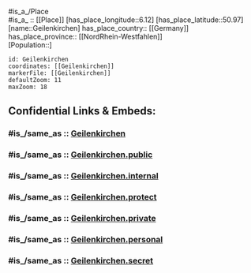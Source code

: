 ﻿---
confidential: public
isDeleted: false
location:
- 50.97
- 6.12
mapmarker: city
mapzoom:
- 7
- 12
SpocWebEntityId: 30391
tags:
- geo/City
type: City
---

#is_a_/Place  
#is_a_ :: [[Place]] 
[has_place_longitude::6.12] 
[has_place_latitude::50.97] 
[name::Geilenkirchen] 
has_place_country:: [[Germany]]  
has_place_province:: [[NordRhein-Westfahlen]]  
[Population::] 



```leaflet
id: Geilenkirchen
coordinates: [[Geilenkirchen]] 
markerFile: [[Geilenkirchen]] 
defaultZoom: 11 
maxZoom: 18
```


## Confidential Links & Embeds: 

### #is_/same_as :: [Geilenkirchen](/_Standards/Earth/Continent/Europe/Europe~Central/Germany/Germany~West/Nordrhein-Westfalen/counties~NW/Heinsberg/cities~Heinsberg/Geilenkirchen.md) 

### #is_/same_as :: [Geilenkirchen.public](/_public/Earth/Continent/Europe/Europe~Central/Germany/Germany~West/Nordrhein-Westfalen/counties~NW/Heinsberg/cities~Heinsberg/Geilenkirchen.public.md) 

### #is_/same_as :: [Geilenkirchen.internal](/_internal/Earth/Continent/Europe/Europe~Central/Germany/Germany~West/Nordrhein-Westfalen/counties~NW/Heinsberg/cities~Heinsberg/Geilenkirchen.internal.md) 

### #is_/same_as :: [Geilenkirchen.protect](/_protect/Earth/Continent/Europe/Europe~Central/Germany/Germany~West/Nordrhein-Westfalen/counties~NW/Heinsberg/cities~Heinsberg/Geilenkirchen.protect.md) 

### #is_/same_as :: [Geilenkirchen.private](/_private/Earth/Continent/Europe/Europe~Central/Germany/Germany~West/Nordrhein-Westfalen/counties~NW/Heinsberg/cities~Heinsberg/Geilenkirchen.private.md) 

### #is_/same_as :: [Geilenkirchen.personal](/_personal/Earth/Continent/Europe/Europe~Central/Germany/Germany~West/Nordrhein-Westfalen/counties~NW/Heinsberg/cities~Heinsberg/Geilenkirchen.personal.md) 

### #is_/same_as :: [Geilenkirchen.secret](/_secret/Earth/Continent/Europe/Europe~Central/Germany/Germany~West/Nordrhein-Westfalen/counties~NW/Heinsberg/cities~Heinsberg/Geilenkirchen.secret.md)

